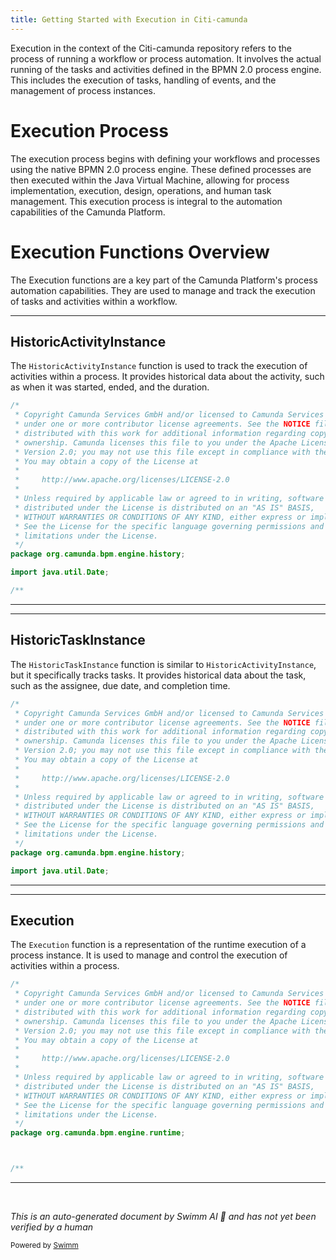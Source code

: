```yaml
---
title: Getting Started with Execution in Citi-camunda
---
```

Execution in the context of the Citi-camunda repository refers to the process of running a workflow or process automation. It involves the actual running of the tasks and activities defined in the BPMN 2.0 process engine. This includes the execution of tasks, handling of events, and the management of process instances.

# Execution Process

The execution process begins with defining your workflows and processes using the native BPMN 2.0 process engine. These defined processes are then executed within the Java Virtual Machine, allowing for process implementation, execution, design, operations, and human task management. This execution process is integral to the automation capabilities of the Camunda Platform.

# Execution Functions Overview

The Execution functions are a key part of the Camunda Platform's process automation capabilities. They are used to manage and track the execution of tasks and activities within a workflow.

<SwmSnippet path="/engine/src/main/java/org/camunda/bpm/engine/history/HistoricActivityInstance.java" line="1">

---

## HistoricActivityInstance

The `HistoricActivityInstance` function is used to track the execution of activities within a process. It provides historical data about the activity, such as when it was started, ended, and the duration.

```java
/*
 * Copyright Camunda Services GmbH and/or licensed to Camunda Services GmbH
 * under one or more contributor license agreements. See the NOTICE file
 * distributed with this work for additional information regarding copyright
 * ownership. Camunda licenses this file to you under the Apache License,
 * Version 2.0; you may not use this file except in compliance with the License.
 * You may obtain a copy of the License at
 *
 *     http://www.apache.org/licenses/LICENSE-2.0
 *
 * Unless required by applicable law or agreed to in writing, software
 * distributed under the License is distributed on an "AS IS" BASIS,
 * WITHOUT WARRANTIES OR CONDITIONS OF ANY KIND, either express or implied.
 * See the License for the specific language governing permissions and
 * limitations under the License.
 */
package org.camunda.bpm.engine.history;

import java.util.Date;

/**
```

---

</SwmSnippet>

<SwmSnippet path="/engine/src/main/java/org/camunda/bpm/engine/history/HistoricTaskInstance.java" line="1">

---

## HistoricTaskInstance

The `HistoricTaskInstance` function is similar to `HistoricActivityInstance`, but it specifically tracks tasks. It provides historical data about the task, such as the assignee, due date, and completion time.

```java
/*
 * Copyright Camunda Services GmbH and/or licensed to Camunda Services GmbH
 * under one or more contributor license agreements. See the NOTICE file
 * distributed with this work for additional information regarding copyright
 * ownership. Camunda licenses this file to you under the Apache License,
 * Version 2.0; you may not use this file except in compliance with the License.
 * You may obtain a copy of the License at
 *
 *     http://www.apache.org/licenses/LICENSE-2.0
 *
 * Unless required by applicable law or agreed to in writing, software
 * distributed under the License is distributed on an "AS IS" BASIS,
 * WITHOUT WARRANTIES OR CONDITIONS OF ANY KIND, either express or implied.
 * See the License for the specific language governing permissions and
 * limitations under the License.
 */
package org.camunda.bpm.engine.history;

import java.util.Date;


```

---

</SwmSnippet>

<SwmSnippet path="/engine/src/main/java/org/camunda/bpm/engine/runtime/Execution.java" line="1">

---

## Execution

The `Execution` function is a representation of the runtime execution of a process instance. It is used to manage and control the execution of activities within a process.

```java
/*
 * Copyright Camunda Services GmbH and/or licensed to Camunda Services GmbH
 * under one or more contributor license agreements. See the NOTICE file
 * distributed with this work for additional information regarding copyright
 * ownership. Camunda licenses this file to you under the Apache License,
 * Version 2.0; you may not use this file except in compliance with the License.
 * You may obtain a copy of the License at
 *
 *     http://www.apache.org/licenses/LICENSE-2.0
 *
 * Unless required by applicable law or agreed to in writing, software
 * distributed under the License is distributed on an "AS IS" BASIS,
 * WITHOUT WARRANTIES OR CONDITIONS OF ANY KIND, either express or implied.
 * See the License for the specific language governing permissions and
 * limitations under the License.
 */
package org.camunda.bpm.engine.runtime;



/**
```

---

</SwmSnippet>

&nbsp;

*This is an auto-generated document by Swimm AI 🌊 and has not yet been verified by a human*

<SwmMeta version="3.0.0" repo-id="Z2l0aHViJTNBJTNBQ2l0aS1jYW11bmRhJTNBJTNBZ2lsYWRuYXZvdA==" repo-name="Citi-camunda" doc-type="overview"><sup>Powered by [Swimm](/)</sup></SwmMeta>
